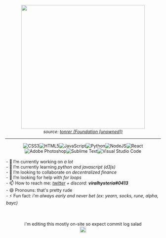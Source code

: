 <div align="center">
  
  <img src="https://lh3.googleusercontent.com/cMGLMW4Ib7cosj3chqQrsZ1bS8OMDUKJ_Ot8dAiWxRIzB8aib3PENHBkOVnnDXMRGrOQYGeNvd610Q3FshokMB_qh0bgBSKXnxw=h1328" width="400px" height="400px"><br>
  <i>source: <a href="https://foundation.app/creator/nft-53458" style="none">tonrer (Foundation [unowned])</a></i><br>
  
  <hr>
  
  ![CSS3](https://img.shields.io/badge/css3-%231572B6.svg?style=for-the-badge&logo=css3&logoColor=white)![HTML5](https://img.shields.io/badge/html5-%23E34F26.svg?style=for-the-badge&logo=html5&logoColor=white)![JavaScript](https://img.shields.io/badge/javascript-%23323330.svg?style=for-the-badge&logo=javascript&logoColor=%23F7DF1E)![Python](https://img.shields.io/badge/python-3670A0?style=for-the-badge&logo=python&logoColor=ffdd54)![NodeJS](https://img.shields.io/badge/node.js-6DA55F?style=for-the-badge&logo=node.js&logoColor=white)![React](https://img.shields.io/badge/react-%2320232a.svg?style=for-the-badge&logo=react&logoColor=%2361DAFB)<br>
  ![Adobe Photoshop](https://img.shields.io/badge/adobephotoshop-%2331A8FF.svg?style=for-the-badge&logo=adobephotoshop&logoColor=white)![Sublime Text](https://img.shields.io/badge/sublime_text-%23575757.svg?style=for-the-badge&logo=sublime-text&logoColor=important)![Visual Studio Code](https://img.shields.io/badge/Visual%20Studio%20Code-0078d7.svg?style=for-the-badge&logo=visual-studio-code&logoColor=white)

  <div align="left" style="padding: 3px" border:"1px solid orange" box-shadow:"1px 1px 1px #000">
    - 🔭 I’m currently working on <i>a lot</i><br>
    - 🌱 I’m currently learning <i>python and javascript (d3js)</i><br>
    - 👯 I’m looking to collaborate on <i>decentralized finance</i><br>
    - 🤔 I’m looking for help with <i>for loops</i><br>
    - 📫 How to reach me: <i><a href="https://twitter.com/virakhysteria">twitter</a> + discord: <b>  viralhysteria#0413</b></i><br>
    - 😄 Pronouns: that's pretty rude<br>
    - ⚡ Fun fact: <i>i'm always early and never bet (ex: yearn, socks, rune, alpha, bayc)</i><br>
  </div>
  <br>
  <br>

  i'm editing this mostly on-site so expect commit log salad<br>
  <img src="https://cdn.freebiesupply.com/logos/large/2x/bitcoin-logo-png-transparent.png" width="20px" height="20px">
</div>
